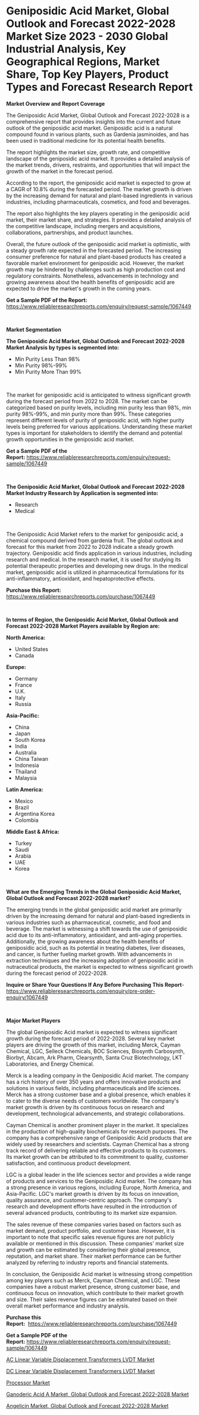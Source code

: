 <p><h1>Geniposidic Acid Market, Global Outlook and Forecast 2022-2028 Market Size 2023 - 2030 Global Industrial Analysis, Key Geographical Regions, Market Share, Top Key Players, Product Types and Forecast Research Report</h1></p><p><strong>Market Overview and Report Coverage</strong></p>
<p><p>The Geniposidic Acid Market, Global Outlook and Forecast 2022-2028 is a comprehensive report that provides insights into the current and future outlook of the geniposidic acid market. Geniposidic acid is a natural compound found in various plants, such as Gardenia jasminoides, and has been used in traditional medicine for its potential health benefits.</p><p>The report highlights the market size, growth rate, and competitive landscape of the geniposidic acid market. It provides a detailed analysis of the market trends, drivers, restraints, and opportunities that will impact the growth of the market in the forecast period.</p><p>According to the report, the geniposidic acid market is expected to grow at a CAGR of 10.8% during the forecasted period. The market growth is driven by the increasing demand for natural and plant-based ingredients in various industries, including pharmaceuticals, cosmetics, and food and beverages.</p><p>The report also highlights the key players operating in the geniposidic acid market, their market share, and strategies. It provides a detailed analysis of the competitive landscape, including mergers and acquisitions, collaborations, partnerships, and product launches.</p><p>Overall, the future outlook of the geniposidic acid market is optimistic, with a steady growth rate expected in the forecasted period. The increasing consumer preference for natural and plant-based products has created a favorable market environment for geniposidic acid. However, the market growth may be hindered by challenges such as high production cost and regulatory constraints. Nonetheless, advancements in technology and growing awareness about the health benefits of geniposidic acid are expected to drive the market's growth in the coming years.</p></p>
<p><strong>Get a Sample PDF of the Report:</strong> <a href="https://www.reliableresearchreports.com/enquiry/request-sample/1067449">https://www.reliableresearchreports.com/enquiry/request-sample/1067449</a></p>
<p>&nbsp;</p>
<p><strong>Market Segmentation</strong></p>
<p><strong>The Geniposidic Acid Market, Global Outlook and Forecast 2022-2028 Market Analysis by types is segmented into:</strong></p>
<p><ul><li>Min Purity Less Than 98%</li><li>Min Purity 98%-99%</li><li>Min Purity More Than 99%</li></ul></p>
<p>&nbsp;</p>
<p><p>The market for geniposidic acid is anticipated to witness significant growth during the forecast period from 2022 to 2028. The market can be categorized based on purity levels, including min purity less than 98%, min purity 98%-99%, and min purity more than 99%. These categories represent different levels of purity of geniposidic acid, with higher purity levels being preferred for various applications. Understanding these market types is important for stakeholders to identify the demand and potential growth opportunities in the geniposidic acid market.</p></p>
<p><strong>Get a Sample PDF of the Report:</strong>&nbsp;<a href="https://www.reliableresearchreports.com/enquiry/request-sample/1067449">https://www.reliableresearchreports.com/enquiry/request-sample/1067449</a></p>
<p>&nbsp;</p>
<p><strong>The Geniposidic Acid Market, Global Outlook and Forecast 2022-2028 Market Industry Research by Application is segmented into:</strong></p>
<p><ul><li>Research</li><li>Medical</li></ul></p>
<p>&nbsp;</p>
<p><p>The Geniposidic Acid Market refers to the market for geniposidic acid, a chemical compound derived from gardenia fruit. The global outlook and forecast for this market from 2022 to 2028 indicate a steady growth trajectory. Geniposidic acid finds application in various industries, including research and medical. In the research market, it is used for studying its potential therapeutic properties and developing new drugs. In the medical market, geniposidic acid is utilized in pharmaceutical formulations for its anti-inflammatory, antioxidant, and hepatoprotective effects.</p></p>
<p><strong>Purchase this Report:</strong>&nbsp; <a href="https://www.reliableresearchreports.com/purchase/1067449">https://www.reliableresearchreports.com/purchase/1067449</a></p>
<p>&nbsp;</p>
<p><strong>In terms of Region, the Geniposidic Acid Market, Global Outlook and Forecast 2022-2028 Market Players available by Region are:</strong></p>
<p>
    <p> <strong> North America: </strong>
        <ul>
            <li>United States</li>
            <li>Canada</li>
        </ul>
        </p> 
    <p> <strong> Europe: </strong>
        <ul>
            <li>Germany</li>
            <li>France</li>
            <li>U.K.</li>
            <li>Italy</li>
            <li>Russia</li>
        </ul>
        </p> 
    <p> <strong> Asia-Pacific: </strong>
        <ul>
            <li>China</li>
            <li>Japan</li>
            <li>South Korea</li>
            <li>India</li>
            <li>Australia</li>
            <li>China Taiwan</li>
            <li>Indonesia</li>
            <li>Thailand</li>
            <li>Malaysia</li>
        </ul>
        </p> 
    <p> <strong> Latin America: </strong>
        <ul>
            <li>Mexico</li>
            <li>Brazil</li>
            <li>Argentina Korea</li>
            <li>Colombia</li>
        </ul>
        </p> 
    <p> <strong> Middle East & Africa: </strong>
        <ul>
            <li>Turkey</li>
            <li>Saudi</li>
            <li>Arabia</li>
            <li>UAE</li>
            <li>Korea</li>
        </ul>
    </p>
    </p>
<p>&nbsp;</p>
<p><strong>What are the Emerging Trends in the Global Geniposidic Acid Market, Global Outlook and Forecast 2022-2028 market?</strong></p>
<p><p>The emerging trends in the global geniposidic acid market are primarily driven by the increasing demand for natural and plant-based ingredients in various industries such as pharmaceutical, cosmetic, and food and beverage. The market is witnessing a shift towards the use of geniposidic acid due to its anti-inflammatory, antioxidant, and anti-aging properties. Additionally, the growing awareness about the health benefits of geniposidic acid, such as its potential in treating diabetes, liver diseases, and cancer, is further fueling market growth. With advancements in extraction techniques and the increasing adoption of geniposidic acid in nutraceutical products, the market is expected to witness significant growth during the forecast period of 2022-2028.</p></p>
<p><strong>Inquire or Share Your Questions If Any Before Purchasing This Report</strong>- <a href="https://www.reliableresearchreports.com/enquiry/pre-order-enquiry/1067449">https://www.reliableresearchreports.com/enquiry/pre-order-enquiry/1067449</a></p>
<p>&nbsp;</p>
<p><strong>Major Market Players</strong></p>
<p><p>The global Geniposidic Acid market is expected to witness significant growth during the forecast period of 2022-2028. Several key market players are driving the growth of this market, including Merck, Cayman Chemical, LGC, Selleck Chemicals, BOC Sciences, Biosynth Carbosynth, Biorbyt, Abcam, Ark Pharm, Clearsynth, Santa Cruz Biotechnology, LKT Laboratories, and Energy Chemical.</p><p>Merck is a leading company in the Geniposidic Acid market. The company has a rich history of over 350 years and offers innovative products and solutions in various fields, including pharmaceuticals and life sciences. Merck has a strong customer base and a global presence, which enables it to cater to the diverse needs of customers worldwide. The company's market growth is driven by its continuous focus on research and development, technological advancements, and strategic collaborations.</p><p>Cayman Chemical is another prominent player in the market. It specializes in the production of high-quality biochemicals for research purposes. The company has a comprehensive range of Geniposidic Acid products that are widely used by researchers and scientists. Cayman Chemical has a strong track record of delivering reliable and effective products to its customers. Its market growth can be attributed to its commitment to quality, customer satisfaction, and continuous product development.</p><p>LGC is a global leader in the life sciences sector and provides a wide range of products and services to the Geniposidic Acid market. The company has a strong presence in various regions, including Europe, North America, and Asia-Pacific. LGC's market growth is driven by its focus on innovation, quality assurance, and customer-centric approach. The company's research and development efforts have resulted in the introduction of several advanced products, contributing to its market size expansion.</p><p>The sales revenue of these companies varies based on factors such as market demand, product portfolio, and customer base. However, it is important to note that specific sales revenue figures are not publicly available or mentioned in this discussion. These companies' market size and growth can be estimated by considering their global presence, reputation, and market share. Their market performance can be further analyzed by referring to industry reports and financial statements.</p><p>In conclusion, the Geniposidic Acid market is witnessing strong competition among key players such as Merck, Cayman Chemical, and LGC. These companies have a robust market presence, strong customer base, and continuous focus on innovation, which contribute to their market growth and size. Their sales revenue figures can be estimated based on their overall market performance and industry analysis.</p></p>
<p><strong>Purchase this Report:</strong>&nbsp;&nbsp;<a href="https://www.reliableresearchreports.com/purchase/1067449">https://www.reliableresearchreports.com/purchase/1067449</a></p>
<p></p>
<p><strong>Get a Sample PDF of the Report:</strong>&nbsp;<a href="https://www.reliableresearchreports.com/enquiry/request-sample/1067449">https://www.reliableresearchreports.com/enquiry/request-sample/1067449</a></p>
<p><p><a href="https://www.reportprime.com/ac-linear-variable-displacement-transformers-lvdt-r5576">AC Linear Variable Displacement Transformers LVDT Market</a></p><p><a href="https://www.reportprime.com/dc-linear-variable-displacement-transformers-lvdt-r5574">DC Linear Variable Displacement Transformers LVDT Market</a></p><p><a href="https://www.linkedin.com/pulse/processor-market-size-growth-forecast-from-2023-2030-2zhfc/">Processor Market</a></p><p><a href="https://github.com/RoccoManning/Market-Research-Report-List-1/blob/main/ganoderic-acid-a-market-global-outlook-and-forecast-2022-2028-market.md">Ganoderic Acid A Market, Global Outlook and Forecast 2022-2028 Market</a></p><p><a href="https://github.com/NorbertYates/Market-Research-Report-List-1/blob/main/angelicin-market-global-outlook-and-forecast-2022-2028-market.md">Angelicin Market, Global Outlook and Forecast 2022-2028 Market</a></p></p>